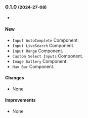### 0.1.0 <small>(2024-27-08)</small>

*	

#### New

* `Input AutoComplete` Component.
* `Input LiveSearch` Component.
* `Input Range` Component.
* `Custom Select Inputs` Component.
* `Image Gallery` Component.
* `Nav Bar` Component.

#### Changes

* None

#### Improvements

* None
